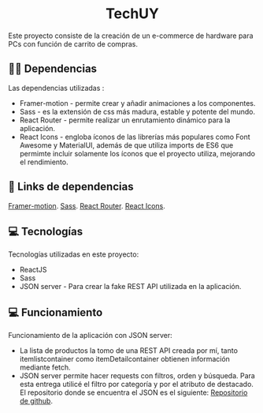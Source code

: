 <h1 align="center" id="title">TechUY</h1>

<p id="description">Este proyecto consiste de la creación de un e-commerce de hardware para PCs con función de carrito de compras.</p>

  
<h2>🧑‍💻 Dependencias</h2>

Las dependencias utilizadas :

*   Framer-motion - permite crear y añadir animaciones a los componentes. 
*   Sass - es la extensión de css más madura, estable y potente del mundo.
*   React Router - permite realizar un enrutamiento dinámico para la aplicación.
*   React Icons - engloba íconos de las librerías más populares como Font Awesome y MaterialUI, además de que utiliza imports de ES6 que permimte incluir solamente los íconos que el proyecto utiliza, mejorando el rendimiento. 

## 🔗 Links de dependencias
[Framer-motion](https://www.framer.com/motion/).
[Sass](https://sass-lang.com/).
[React Router](https://reactrouter.com/).
[React Icons](https://react-icons.github.io/react-icons).


<h2>💻 Tecnologías</h2>

Tecnologías utilizadas en este proyecto:

*   ReactJS
*   Sass
*   JSON server - Para crear la fake REST API utilizada en la aplicación.
<h2>💻 Funcionamiento</h2>

Funcionamiento de la aplicación con JSON server:

* La lista de productos la tomo de una REST API creada por mí,
tanto itemlistcontainer como itemDetailcontainer obtienen información mediante fetch.
* JSON server permite hacer requests con filtros, orden y búsqueda.
Para esta entrega utilicé el filtro por categoría y por el atributo de destacado.
El repositorio donde se encuentra el JSON es el siguiente: [Repositorio de github](https://github.com/matidsc/SampleJSONPlaceholder).


